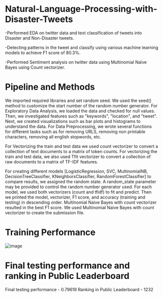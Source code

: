 # Natural-Language-Processing-with-Disaster-Tweets

-Performed EDA on twitter data and text classification of tweets into Disaster and Non-Disaster tweets.

-Detecting patterns in the tweet and classify using various machine learning models to achieve F1 score of 80.3%.

-Performed Sentiment analysis on twitter data using Multinomial Naïve Bayes using Count vectorizer.

# Pipeline and Methods

We imported required libraries and set random seed. We used the seed() method to customize the start number of the random number generator. For Exploratory Data Analysis, we loaded the data and checked for null values. Then, we investigated features such as "keywords", "location", and "tweet". Next, we created visualizations such as bar plots and histograms to understand the data. For Data Preprocessing, we wrote several functions for different tasks such as for removing URLS, removing non printable characters, removing all english stopwords, etc.

For Vectorizing the train and test data we used count vectorizer to convert a collection of text documents to a matrix of token counts. For vectorizing the train and test data, we also used Tfit vectorizer to convert a collection of raw documents to a matrix of TF-IDF features. 

For creating different models [LogisticRegression, SVC, MultinomialNB, DecisionTreeClassifier, KNeighborsClassifier, RandomForestClassifier] to compare results, we assigned the random state. A random_state parameter may be provided to control the random number generator used.  For each model, we used both vectorizers (count and tfidf) to fit and predict. Then we printed the model,  vectorizer, F1 score, and accuracy (training and testing) in descending order. Multinomial Naive Bayes with count vectorizer resulted in the best F1 score. We used Multinomial Naive Bayes with count vectorizer to create the submission file.


# Training Performance

![image](https://user-images.githubusercontent.com/71151379/120144361-c2688780-c1af-11eb-9bd6-1d01436039b8.png)

# Final testing performance and ranking in Public Leaderboard

Final testing performance - 0.79619
Ranking in Public Leaderboard - 1232

